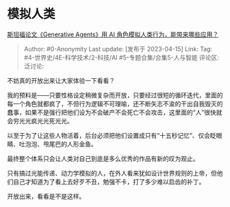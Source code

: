 # 模拟人类
[斯坦福论文《Generative Agents》用 AI 角色模拟人类行为，能带来哪些应用？](https://www.zhihu.com/question/594898530/answer/2984411918)

> Author: #0-Anonymity
> Last update: [发布于 2023-04-15]
> Link:
> Tag: #4-世界史/4E-科学技术/2-科技/AI #5-专题合集/合集5-人与智能
> 评论区:
> 泛讨论:

不妨真的开放出来让大家体验一下看看？

我的预料是——只要性格设定稍微复杂而开放，只要经过很短的循环迭代，里面的每一个角色就都疯了，不但行为逻辑不可理喻，还不断矢志不渝的干出自我毁灭的蠢事，如果不是强行把他们设为不会破产不会死亡不会攻击，这里面的“人”很快就会穷光光疯光光死光光。

以至于为了让这些人物活着，后台必须把他们设置成只有“十五秒记忆”、仅会眨眼睛、吐泡泡、甩尾巴的人形金鱼。

最终整个体系只会让人类对自己到底是多么优秀的作品有新的叹为观止。

只有搞过光能传递、动力学模拟的人，在外人看来犹如设计世界规则的上帝，但他们自己才知道为了看上去好歹不丑，勉强不卡，打了多少难以启齿的补丁。

开放出来，看看是不是这样。
